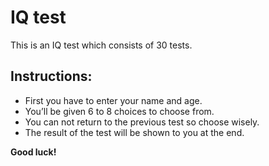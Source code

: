 # IQ test
 This is an IQ test which consists of 30 tests.
 
## Instructions:
 - First you have to enter your name and age.
 - You’ll be given 6 to 8 choices to choose from. 
 - You can not return to the previous test so choose wisely. 
 - The result of the test will be shown to you at the end. 

**Good luck!** 
